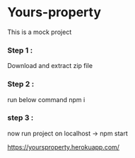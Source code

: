 # Yours-property
This is a mock project

### Step 1 :
Download and extract zip file
### Step 2 :
run below command
npm i 
### step 3 :
now run project on localhost -> npm start

https://yoursproperty.herokuapp.com/
